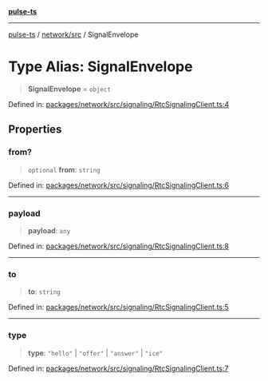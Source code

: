 [**pulse-ts**](../../../README.md)

***

[pulse-ts](../../../README.md) / [network/src](../README.md) / SignalEnvelope

# Type Alias: SignalEnvelope

> **SignalEnvelope** = `object`

Defined in: [packages/network/src/signaling/RtcSignalingClient.ts:4](https://github.com/jlehett/pulse-ts/blob/b287bc18de1bbb78a8cc43f602a646e458610bc3/packages/network/src/signaling/RtcSignalingClient.ts#L4)

## Properties

### from?

> `optional` **from**: `string`

Defined in: [packages/network/src/signaling/RtcSignalingClient.ts:6](https://github.com/jlehett/pulse-ts/blob/b287bc18de1bbb78a8cc43f602a646e458610bc3/packages/network/src/signaling/RtcSignalingClient.ts#L6)

***

### payload

> **payload**: `any`

Defined in: [packages/network/src/signaling/RtcSignalingClient.ts:8](https://github.com/jlehett/pulse-ts/blob/b287bc18de1bbb78a8cc43f602a646e458610bc3/packages/network/src/signaling/RtcSignalingClient.ts#L8)

***

### to

> **to**: `string`

Defined in: [packages/network/src/signaling/RtcSignalingClient.ts:5](https://github.com/jlehett/pulse-ts/blob/b287bc18de1bbb78a8cc43f602a646e458610bc3/packages/network/src/signaling/RtcSignalingClient.ts#L5)

***

### type

> **type**: `"hello"` \| `"offer"` \| `"answer"` \| `"ice"`

Defined in: [packages/network/src/signaling/RtcSignalingClient.ts:7](https://github.com/jlehett/pulse-ts/blob/b287bc18de1bbb78a8cc43f602a646e458610bc3/packages/network/src/signaling/RtcSignalingClient.ts#L7)
